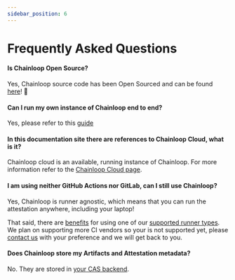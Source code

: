 ```yaml
---
sidebar_position: 6
---
```


# Frequently Asked Questions

#### Is Chainloop Open Source?

Yes, Chainloop source code has been Open Sourced and can be found [here](https://github.com/chainloop-dev/chainloop)! 🎉

#### Can I run my own instance of Chainloop end to end?

Yes, please refer to this [guide](./guides/deployment/)

#### In this documentation site there are references to Chainloop Cloud, what is it?

Chainloop cloud is an available, running instance of Chainloop. For more information refer to the [Chainloop Cloud page](./chainloop-cloud).

#### I am using neither GitHub Actions nor GitLab, can I still use Chainloop?

Yes, Chainloop is runner agnostic, which means that you can run the attestation anywhere, including your laptop!

That said, there are [benefits](/reference/operator/contract#runner-context) for using one of our [supported runner types](/reference/operator/contract#runner-context). We plan on supporting more CI vendors so your is not supported yet, please [contact us](https://chainloop.dev/contact) with your preference and we will get back to you.

#### Does Chainloop store my Artifacts and Attestation metadata?

No. They are stored in [your CAS backend](/reference/operator/cas-backend).
